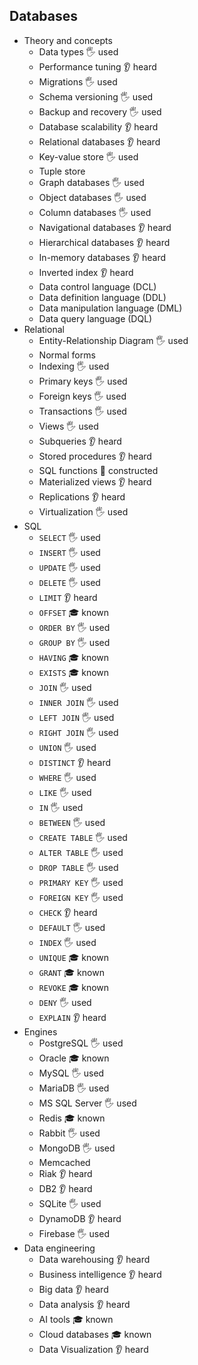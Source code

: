 ## Databases

- Theory and concepts
  - Data types 🖐️ used
  - Performance tuning 👂 heard
  - Migrations 🖐️ used
  - Schema versioning 🖐️ used
  - Backup and recovery 🖐️ used
  - Database scalability  👂 heard
  - Relational databases 👂 heard
  - Key-value store 🖐️ used
  - Tuple store
  - Graph databases 🖐️ used
  - Object databases 🖐️ used
  - Column databases 🖐️ used
  - Navigational databases 👂 heard
  - Hierarchical databases 👂 heard
  - In-memory databases 👂 heard
  - Inverted index 👂 heard
  - Data control language (DCL)
  - Data definition language (DDL)
  - Data manipulation language (DML)
  - Data query language (DQL)
- Relational
  - Entity-Relationship Diagram 🖐️ used
  - Normal forms 
  - Indexing 🖐️ used
  - Primary keys 🖐️ used
  - Foreign keys  🖐️ used
  - Transactions 🖐️ used
  - Views 🖐️ used
  - Subqueries 👂 heard
  - Stored procedures  👂 heard
  - SQL functions 🚀 constructed
  - Materialized views 👂 heard
  - Replications 👂 heard
  - Virtualization  🖐️ used
- SQL
  - `SELECT` 🖐️ used
  - `INSERT` 🖐️ used
  - `UPDATE` 🖐️ used
  - `DELETE` 🖐️ used
  - `LIMIT`   👂 heard
  - `OFFSET` 🎓 known
  - `ORDER BY` 🖐️ used
  - `GROUP BY` 🖐️ used
  - `HAVING` 🎓 known
  - `EXISTS` 🎓 known
  - `JOIN` 🖐️ used
  - `INNER JOIN` 🖐️ used
  - `LEFT JOIN` 🖐️ used
  - `RIGHT JOIN` 🖐️ used
  - `UNION` 🖐️ used
  - `DISTINCT` 👂 heard
  - `WHERE` 🖐️ used
  - `LIKE` 🖐️ used
  - `IN` 🖐️ used
  - `BETWEEN` 🖐️ used
  - `CREATE TABLE` 🖐️ used
  - `ALTER TABLE` 🖐️ used
  - `DROP TABLE` 🖐️ used
  - `PRIMARY KEY` 🖐️ used
  - `FOREIGN KEY` 🖐️ used
  - `CHECK` 👂 heard
  - `DEFAULT` 🖐️ used
  - `INDEX` 🖐️ used
  - `UNIQUE` 🎓 known
  - `GRANT` 🎓 known
  - `REVOKE` 🎓 known
  - `DENY` 🖐️ used
  - `EXPLAIN`  👂 heard
- Engines
  - PostgreSQL 🖐️ used
  - Oracle  🎓 known
  - MySQL 🖐️ used
  - MariaDB 🖐️ used
  - MS SQL Server 🖐️ used
  - Redis 🎓 known
  - Rabbit 🖐️ used
  - MongoDB 🖐️ used
  - Memcached 
  - Riak 👂 heard
  - DB2 👂 heard
  - SQLite 🖐️ used
  - DynamoDB 👂 heard
  - Firebase 🖐️ used
- Data engineering
  - Data warehousing 👂 heard
  - Business intelligence  👂 heard
  - Big data 👂 heard
  - Data analysis 👂 heard
  - AI tools 🎓 known
  - Cloud databases 🎓 known
  - Data Visualization 👂 heard
